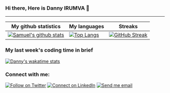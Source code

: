 ### Hi there, Here is Danny IRUMVA 👋

___

|My github statistics|My languages|Streaks|
|-|-|-|
|[![Samuel's github stats](https://github-readme-stats.vercel.app/api?username=dannyirumva&count_private=true&show_icons=true&theme=dark&hide_title=true)](https://github.com/dannyirumva)|[![Top Langs](https://github-readme-stats.vercel.app/api/top-langs/?username=dannyirumva&show_icons=true&langs_count=10&theme=dark&layout=compact&hide_title=true)](https://github.com/dannyirumva)|[![GitHub Streak](https://github-readme-streak-stats.herokuapp.com?user=dannyIRUMVA&theme=dark)](https://git.io/streak-stats)

### My last week's coding time in brief

[![Danny's wakatime stats](https://github-readme-stats.vercel.app/api/wakatime?username=dannyirumva&layout=compact&theme=dark)](https://github.com/dannyirumva)


### Connect with me:

[![Follow on Twitter](https://img.shields.io/badge/--twitter?label=Twitter&logo=Twitter&style=social)](https://twitter.com/CreativesXenon) [![Connect on LinkedIn](https://img.shields.io/badge/--linkedin?label=LinkedIn&logo=LinkedIn&style=social)](https://www.linkedin.com/in/danny-irumva-063227205/) [![Send me email](https://img.shields.io/badge/--gmail?label=Gmail&logo=Gmail&style=social)](boyg87059@gmail.com)
